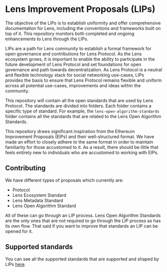 # Lens Improvement Proposals (LIPs)

The objective of the LIPs is to establish uniformity and offer comprehensive documentation for Lens, including the conventions and frameworks built on top of it. This repository monitors both completed and ongoing enhancements to Lens through the LIPs.

LIPs are a path for Lens community to establish a formal framework for open governance and contributions for Lens Protocol. As the Lens ecosystem grows, it is important to enable the ability to participate in the future development of Lens Protocol and set foundations for open governance and path towards decentralization. As Lens Protocol is a neutral and flexible technology stack for social networking use-cases, LIPs provides the basis to ensure that Lens Protocol remains flexible and uniform across all potential use-cases, improvements and ideas within the community.

This repository will contain all the open standards that are used by Lens Protocol. The standards are divided into folders. Each folder contains a specific type of standard. For example, the `lens-open-algorithm-standards` folder contains all the standards that are related to the Lens Open Algorithm Standards.

This repository draws significant inspiration from the Ethereum Improvement Proposals (EIPs) and their well-structured format. We have made an effort to closely adhere to the same format in order to maintain familiarity for those accustomed to it. As a result, there should be little that feels entirely new to individuals who are accustomed to working with EIPs.

## Contributing

We have different types of proposals which currently are:

- Protocol
- Lens Ecosystem Standard
- Lens Metadata Standard
- Lens Open Algorithm Standard

All of these can go through an LIP process. Lens Open Algorithm Standards are the only ones that are not required to go through the LIP process as has its own flow. That said if you want to improve that standards an LIP can be opened for it.

## Supported standards

You can see all the supported standards that are supported and shaped by LIPs [here](./supported-standards/README.md).
